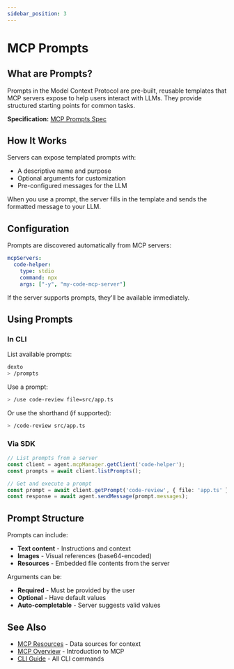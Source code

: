 ```yaml
---
sidebar_position: 3
---
```


# MCP Prompts

## What are Prompts?

Prompts in the Model Context Protocol are pre-built, reusable templates that MCP servers expose to help users interact with LLMs. They provide structured starting points for common tasks.

**Specification:** [MCP Prompts Spec](https://spec.modelcontextprotocol.io/specification/2025-03-26/server/prompts/)

## How It Works

Servers can expose templated prompts with:
- A descriptive name and purpose
- Optional arguments for customization
- Pre-configured messages for the LLM

When you use a prompt, the server fills in the template and sends the formatted message to your LLM.

## Configuration

Prompts are discovered automatically from MCP servers:

```yaml
mcpServers:
  code-helper:
    type: stdio
    command: npx
    args: ["-y", "my-code-mcp-server"]
```

If the server supports prompts, they'll be available immediately.

## Using Prompts

### In CLI

List available prompts:
```bash
dexto
> /prompts
```

Use a prompt:
```bash
> /use code-review file=src/app.ts
```

Or use the shorthand (if supported):
```bash
> /code-review src/app.ts
```

### Via SDK

```typescript
// List prompts from a server
const client = agent.mcpManager.getClient('code-helper');
const prompts = await client.listPrompts();

// Get and execute a prompt
const prompt = await client.getPrompt('code-review', { file: 'app.ts' });
const response = await agent.sendMessage(prompt.messages);
```

## Prompt Structure

Prompts can include:
- **Text content** - Instructions and context
- **Images** - Visual references (base64-encoded)
- **Resources** - Embedded file contents from the server

Arguments can be:
- **Required** - Must be provided by the user
- **Optional** - Have default values
- **Auto-completable** - Server suggests valid values

## See Also

- [MCP Resources](./resources) - Data sources for context
- [MCP Overview](./overview) - Introduction to MCP
- [CLI Guide](../guides/cli/overview) - All CLI commands
